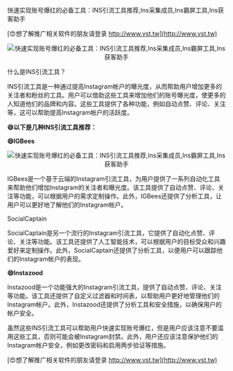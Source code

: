 快速实现账号爆红的必备工具：INS引流工具推荐,Ins采集成员,Ins霸屏工具,Ins获客助手

[😍想了解推广相关软件的朋友请登录 http://www.vst.tw](http://www.vst.tw)

 <center><img src="https://vst.tw/MP4/tuiguang/png/3.png" alt="快速实现账号爆红的必备工具：INS引流工具推荐,Ins采集成员,Ins霸屏工具,Ins获客助手"></center>

什么是INS引流工具？

INS引流工具是一种通过提高Instagram帐户的曝光度，从而帮助用户增加更多的关注者和粉丝的工具。用户可以借助这些工具来增加他们的账号曝光度，使更多的人知道他们的品牌和内容。这些工具提供了各种功能，例如自动点赞、评论、关注等，这可以帮助提高Instagram帐户的活跃度。

**😄以下是几种INS引流工具推荐：**

**😄IGBees**

 <center><img src="https://vst.tw/MP4/tuiguang/png/3.png" alt="快速实现账号爆红的必备工具：INS引流工具推荐,Ins采集成员,Ins霸屏工具,Ins获客助手"></center>

IGBees是一个基于云端的Instagram引流工具，为用户提供了一系列自动化工具来帮助他们增加Instagram的关注者和曝光度。该工具提供了自动点赞、评论、关注等功能，可以根据用户的需求定制操作。此外，IGBees还提供了分析工具，让用户可以更好地了解他们的Instagram帐户。

SocialCaptain

SocialCaptain是另一个流行的Instagram引流工具，它提供了自动化点赞、评论、关注等功能。该工具还提供了人工智能技术，可以根据用户的目标受众和兴趣爱好来定制操作。此外，SocialCaptain还提供了分析工具，以便用户可以跟踪他们的Instagram帐户的表现。

**😄Instazood**

Instazood是一个功能强大的Instagram引流工具，提供了自动点赞、评论、关注等功能。该工具还提供了自定义过滤器和时间表，以帮助用户更好地管理他们的Instagram帐户。此外，Instazood还提供了分析工具和安全措施，以确保用户的帐户安全。

虽然这些INS引流工具可以帮助用户快速实现账号爆红，但是用户应该注意不要滥用这些工具，否则可能会被Instagram封禁。此外，用户还应该注意保护他们的Instagram帐户安全，例如更改密码和启用两步验证等措施。

[😍想了解推广相关软件的朋友请登录 http://www.vst.tw](http://www.vst.tw)



